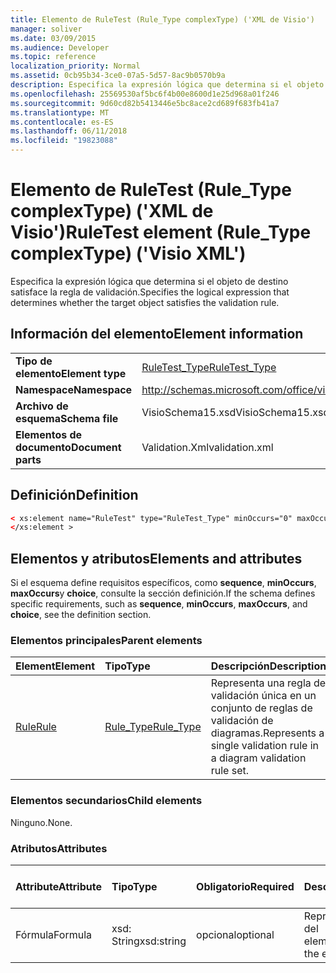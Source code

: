 ```yaml
---
title: Elemento de RuleTest (Rule_Type complexType) ('XML de Visio')
manager: soliver
ms.date: 03/09/2015
ms.audience: Developer
ms.topic: reference
localization_priority: Normal
ms.assetid: 0cb95b34-3ce0-07a5-5d57-8ac9b0570b9a
description: Especifica la expresión lógica que determina si el objeto de destino satisface la regla de validación.
ms.openlocfilehash: 25569530af5bc6f4b00e8600d1e25d968a01f246
ms.sourcegitcommit: 9d60cd82b5413446e5bc8ace2cd689f683fb41a7
ms.translationtype: MT
ms.contentlocale: es-ES
ms.lasthandoff: 06/11/2018
ms.locfileid: "19823088"
---
```

# <a name="ruletest-element-ruletype-complextype-visio-xml"></a><span data-ttu-id="1a0e0-103">Elemento de RuleTest (Rule_Type complexType) ('XML de Visio')</span><span class="sxs-lookup"><span data-stu-id="1a0e0-103">RuleTest element (Rule_Type complexType) ('Visio XML')</span></span>

<span data-ttu-id="1a0e0-104">Especifica la expresión lógica que determina si el objeto de destino satisface la regla de validación.</span><span class="sxs-lookup"><span data-stu-id="1a0e0-104">Specifies the logical expression that determines whether the target object satisfies the validation rule.</span></span>
  
## <a name="element-information"></a><span data-ttu-id="1a0e0-105">Información del elemento</span><span class="sxs-lookup"><span data-stu-id="1a0e0-105">Element information</span></span>

|||
|:-----|:-----|
|<span data-ttu-id="1a0e0-106">**Tipo de elemento**</span><span class="sxs-lookup"><span data-stu-id="1a0e0-106">**Element type**</span></span> <br/> |[<span data-ttu-id="1a0e0-107">RuleTest_Type</span><span class="sxs-lookup"><span data-stu-id="1a0e0-107">RuleTest_Type</span></span>](ruletest_type-complextypevisio-xml.md) <br/> |
|<span data-ttu-id="1a0e0-108">**Namespace**</span><span class="sxs-lookup"><span data-stu-id="1a0e0-108">**Namespace**</span></span> <br/> |http://schemas.microsoft.com/office/visio/2012/main  <br/> |
|<span data-ttu-id="1a0e0-109">**Archivo de esquema**</span><span class="sxs-lookup"><span data-stu-id="1a0e0-109">**Schema file**</span></span> <br/> |<span data-ttu-id="1a0e0-110">VisioSchema15.xsd</span><span class="sxs-lookup"><span data-stu-id="1a0e0-110">VisioSchema15.xsd</span></span>  <br/> |
|<span data-ttu-id="1a0e0-111">**Elementos de documento**</span><span class="sxs-lookup"><span data-stu-id="1a0e0-111">**Document parts**</span></span> <br/> |<span data-ttu-id="1a0e0-112">Validation.Xml</span><span class="sxs-lookup"><span data-stu-id="1a0e0-112">validation.xml</span></span>  <br/> |
   
## <a name="definition"></a><span data-ttu-id="1a0e0-113">Definición</span><span class="sxs-lookup"><span data-stu-id="1a0e0-113">Definition</span></span>

```XML
< xs:element name="RuleTest" type="RuleTest_Type" minOccurs="0" maxOccurs="1" >
</xs:element >
```

## <a name="elements-and-attributes"></a><span data-ttu-id="1a0e0-114">Elementos y atributos</span><span class="sxs-lookup"><span data-stu-id="1a0e0-114">Elements and attributes</span></span>

<span data-ttu-id="1a0e0-115">Si el esquema define requisitos específicos, como **sequence**, **minOccurs**, **maxOccurs**y **choice**, consulte la sección definición.</span><span class="sxs-lookup"><span data-stu-id="1a0e0-115">If the schema defines specific requirements, such as **sequence**, **minOccurs**, **maxOccurs**, and **choice**, see the definition section.</span></span> 
  
### <a name="parent-elements"></a><span data-ttu-id="1a0e0-116">Elementos principales</span><span class="sxs-lookup"><span data-stu-id="1a0e0-116">Parent elements</span></span>

|<span data-ttu-id="1a0e0-117">**Element**</span><span class="sxs-lookup"><span data-stu-id="1a0e0-117">**Element**</span></span>|<span data-ttu-id="1a0e0-118">**Tipo**</span><span class="sxs-lookup"><span data-stu-id="1a0e0-118">**Type**</span></span>|<span data-ttu-id="1a0e0-119">**Descripción**</span><span class="sxs-lookup"><span data-stu-id="1a0e0-119">**Description**</span></span>|
|:-----|:-----|:-----|
|[<span data-ttu-id="1a0e0-120">Rule</span><span class="sxs-lookup"><span data-stu-id="1a0e0-120">Rule</span></span>](rule-element-ruleset_type-complextypevisio-xml.md) <br/> |[<span data-ttu-id="1a0e0-121">Rule_Type</span><span class="sxs-lookup"><span data-stu-id="1a0e0-121">Rule_Type</span></span>](rule_type-complextypevisio-xml.md) <br/> |<span data-ttu-id="1a0e0-122">Representa una regla de validación única en un conjunto de reglas de validación de diagramas.</span><span class="sxs-lookup"><span data-stu-id="1a0e0-122">Represents a single validation rule in a diagram validation rule set.</span></span>  <br/> |
   
### <a name="child-elements"></a><span data-ttu-id="1a0e0-123">Elementos secundarios</span><span class="sxs-lookup"><span data-stu-id="1a0e0-123">Child elements</span></span>

<span data-ttu-id="1a0e0-124">Ninguno.</span><span class="sxs-lookup"><span data-stu-id="1a0e0-124">None.</span></span>
  
### <a name="attributes"></a><span data-ttu-id="1a0e0-125">Atributos</span><span class="sxs-lookup"><span data-stu-id="1a0e0-125">Attributes</span></span>

|<span data-ttu-id="1a0e0-126">**Attribute**</span><span class="sxs-lookup"><span data-stu-id="1a0e0-126">**Attribute**</span></span>|<span data-ttu-id="1a0e0-127">**Tipo**</span><span class="sxs-lookup"><span data-stu-id="1a0e0-127">**Type**</span></span>|<span data-ttu-id="1a0e0-128">**Obligatorio**</span><span class="sxs-lookup"><span data-stu-id="1a0e0-128">**Required**</span></span>|<span data-ttu-id="1a0e0-129">**Descripción**</span><span class="sxs-lookup"><span data-stu-id="1a0e0-129">**Description**</span></span>|<span data-ttu-id="1a0e0-130">**Valores posibles**</span><span class="sxs-lookup"><span data-stu-id="1a0e0-130">**Possible values**</span></span>|
|:-----|:-----|:-----|:-----|:-----|
|<span data-ttu-id="1a0e0-131">Fórmula</span><span class="sxs-lookup"><span data-stu-id="1a0e0-131">Formula</span></span>  <br/> |<span data-ttu-id="1a0e0-132">xsd: String</span><span class="sxs-lookup"><span data-stu-id="1a0e0-132">xsd:string</span></span>  <br/> |<span data-ttu-id="1a0e0-133">opcional</span><span class="sxs-lookup"><span data-stu-id="1a0e0-133">optional</span></span>  <br/> |<span data-ttu-id="1a0e0-134">Representa la fórmula del elemento.</span><span class="sxs-lookup"><span data-stu-id="1a0e0-134">Represents the element's formula.</span></span>  <br/> |<span data-ttu-id="1a0e0-135">Valores de la xsd: String.</span><span class="sxs-lookup"><span data-stu-id="1a0e0-135">Values of the xsd:string.</span></span>  <br/> |
   


